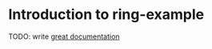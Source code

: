 # Introduction to ring-example

TODO: write [great documentation](http://jacobian.org/writing/what-to-write/)
